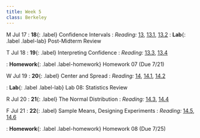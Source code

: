 ```yaml
---
title: Week 5
class: Berkeley
---
```



M Jul 17
: **18**{: .label} Confidence Intervals
: *Reading:* [13](https://inferentialthinking.com/chapters/13/Estimation.html), [13.1](https://inferentialthinking.com/chapters/13/1/Percentiles.html), [13.2](https://inferentialthinking.com/chapters/13/2/Bootstrap.html)
: **Lab**{: .label .label-lab} Post-Midterm Review


T Jul 18
: **19**{: .label} Interpreting Confidence
: *Reading:* [13.3](https://inferentialthinking.com/chapters/13/3/Confidence_Intervals.html), [13.4](https://inferentialthinking.com/chapters/13/4/Using_Confidence_Intervals.html)
<!-- : *Reading:* [7.2](https://inferentialthinking.com/chapters/07/2/Visualizing_Numerical_Distributions.html), [7.3](https://inferentialthinking.com/chapters/07/3/Overlaid_Graphs.html) -->
: **Homework**{: .label .label-homework} Homework 07 (Due 7/21)
<!-- : **Lab**{: .label .label-lab} [Lab 01: Expressions]() -->


W Jul 19
: **20**{: .label} Center and Spread
: *Reading:* [14](https://inferentialthinking.com/chapters/14/Why_the_Mean_Matters.html), [14.1](https://inferentialthinking.com/chapters/14/1/Properties_of_the_Mean.html), [14.2](https://inferentialthinking.com/chapters/14/2/Variability.html)
<!-- : [Slides](https://docs.google.com/presentation/d/1BzpNbGideL_wNSIO4Y1F4cBoW5mBeEiNvgcw0C0V7nM/edit?usp=sharing) &#8226; [Video](https://youtu.be/z72DoVmy3CM) -->
: **Lab**{: .label .label-lab} Lab 08: Statistics Review

R Jul 20
: **21**{: .label} The Normal Distribution
: *Reading:* [14.3](https://inferentialthinking.com/chapters/14/3/SD_and_the_Normal_Curve.html), [14.4](https://inferentialthinking.com/chapters/14/4/Central_Limit_Theorem.html)
<!-- : [Slides](https://docs.google.com/presentation/d/1snWPXPztmlEqzEI8VprXOgXM9kbxu2C3r38y7IXpSRA/edit?usp=sharing) &#8226; [Demos](https://data8.datahub.berkeley.edu/hub/user-redirect/git-pull?repo=https%3A%2F%2Fgithub.com%2Fdata-8%2Fmaterials-sp23&urlpath=retro%2Ftree%2Fmaterials-sp23%2Flec%2Flec03.ipynb&branch=main) &#8226; [Demos (HTML Only)](assets/demo_html/lec03.html)  &#8226; [Video](https://youtu.be/cDYG88h4f1c) -->
<!-- : **Lab**{: .label .label-lab} [Lab 02: Table Operations](https://data8.datahub.berkeley.edu/hub/user-redirect/git-pull?repo=https%3A%2F%2Fgithub.com%2Fdata-8%2Fmaterials-sp23&urlpath=tree%2Fmaterials-sp23%2Fmaterials%2Fsp23%2Flab%2Flab02%2Flab02.ipynb&branch=main) (Due 1/27) -->
<!-- : [Lab 02 Worksheet](https://drive.google.com/file/d/1PgKza-KKfduH_qBg3cK-tK07jTf2DMBM/view?usp=sharing) -->

F Jul 21
: **22**{: .label} Sample Means, Designing Experiments
: *Reading:* [14.5](https://inferentialthinking.com/chapters/14/5/Variability_of_the_Sample_Mean.html), [14.6](https://inferentialthinking.com/chapters/14/6/Choosing_a_Sample_Size.html)
<!-- : [Slides](https://docs.google.com/presentation/d/1S8bz_O13kTw8nHXGAI0S7VJ6-BBXMYT5W6behtgkIxM/edit?usp=sharing) &#8226; [Demos](https://data8.datahub.berkeley.edu/hub/user-redirect/git-pull?repo=https%3A%2F%2Fgithub.com%2Fdata-8%2Fmaterials-sp23&urlpath=retro%2Ftree%2Fmaterials-sp23%2Flec%2Flec04.ipynb&branch=main) &#8226; [Demos (HTML Only)](assets/demo_html/lec04.html) &#8226; [Video](https://youtu.be/Mk5sFLu7G4o) -->
: **Homework**{: .label .label-homework} Homework 08 (Due 7/25)

<!-- : [Slides](https://docs.google.com/presentation/d/1rNihFapJo0-TX1sDt433wvLPE3G0YpjK_No1yu6uvEc/edit?usp=sharing) &#8226; [Demos](https://data8.datahub.berkeley.edu/hub/user-redirect/git-pull?repo=https%3A%2F%2Fgithub.com%2Fdata-8%2Fmaterials-sp23&urlpath=retro%2Ftree%2Fmaterials-sp23%2Flec%2Flec05_with_soln.ipynb&branch=main) &#8226; [Blank Demos](https://data8.datahub.berkeley.edu/hub/user-redirect/git-pull?repo=https%3A%2F%2Fgithub.com%2Fdata-8%2Fmaterials-sp23&urlpath=retro%2Ftree%2Fmaterials-sp23%2Flec%2Flec05.ipynb&branch=main) &#8226; [Demos (HTML Only)](assets/demo_html/lec05.html)  &#8226; [Video](https://youtu.be/YMhrI1-vEw0) -->
<!-- : **Homework**{: .label .label-homework} [Homework 02](https://data8.datahub.berkeley.edu/hub/user-redirect/git-pull?repo=https%3A%2F%2Fgithub.com%2Fdata-8%2Fmaterials-sp23&urlpath=retro%2Ftree%2Fmaterials-sp23%2Fmaterials%2Fsp23%2Fhw%2Fhw02%2Fhw02.ipynb&branch=main) (Due 2/1) -->